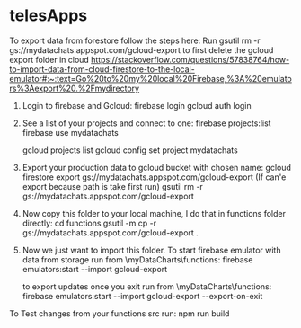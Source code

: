 # telesApps
To export data from forestore follow the steps here:
Run gsutil rm -r gs://mydatachats.appspot.com/gcloud-export to first delete the gcloud export folder in cloud
https://stackoverflow.com/questions/57838764/how-to-import-data-from-cloud-firestore-to-the-local-emulator#:~:text=Go%20to%20my%20local%20Firebase,%3A%20emulators%3Aexport%20.%2Fmydirectory

1. Login to firebase and Gcloud:
    firebase login
    gcloud auth login

2. See a list of your projects and connect to one:
    firebase projects:list
    firebase use mydatachats

    gcloud projects list
    gcloud config set project mydatachats

3. Export your production data to gcloud bucket with chosen name:
    gcloud firestore export gs://mydatachats.appspot.com/gcloud-export
    (If can'e export because path is take first run)
        gsutil rm -r gs://mydatachats.appspot.com/gcloud-export

4. Now copy this folder to your local machine, I do that in functions folder directly:
    cd functions
    gsutil -m cp -r gs://mydatachats.appspot.com/gcloud-export .

5. Now we just want to import this folder.
    To start firebase emulator with data from storage run from \myDataCharts\functions:
        firebase emulators:start --import gcloud-export

    to export updates once you exit run from \myDataCharts\functions:
        firebase emulators:start --import gcloud-export --export-on-exit

To Test changes from your functions src run:
npm run build